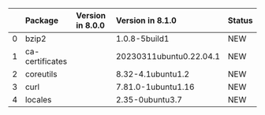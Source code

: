 <!-- markdown-link-check-disable -->

|    | Package         | Version in 8.0.0   | Version in 8.1.0        | Status   |
|---:|:----------------|:-------------------|:------------------------|:---------|
|  0 | bzip2           |                    | 1.0.8-5build1           | NEW      |
|  1 | ca-certificates |                    | 20230311ubuntu0.22.04.1 | NEW      |
|  2 | coreutils       |                    | 8.32-4.1ubuntu1.2       | NEW      |
|  3 | curl            |                    | 7.81.0-1ubuntu1.16      | NEW      |
|  4 | locales         |                    | 2.35-0ubuntu3.7         | NEW      |